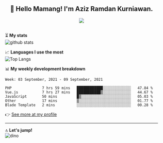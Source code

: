 <h2 align="center">👋 Hello Mamang! I'm Aziz Ramdan Kurniawan.</h2>  
<p align="center">
  <img src="https://komarev.com/ghpvc/?username=azizramdan"> <br><br>
</p>
    
⏳ **My stats**  
![github stats](https://github-readme-stats.vercel.app/api?username=azizramdan&show_icons=true&count_private=true&title_color=000&hide_border=true&hide_title=true)  

📈 **Languages I use the most**  
![Top Langs](https://github-readme-stats.vercel.app/api/top-langs/?username=azizramdan&layout=compact&langs_count=6&hide=tsql&hide_border=true&hide_title=true&exclude_repo=Futsal-Go,Futsal-Go-Admin,Sistem-Informasi-Sensus-Harian-Rawat-Inap)  

📊 **My weekly development breakdown**
<!--START_SECTION:waka-->
```text
Week: 03 September, 2021 - 09 September, 2021

PHP              7 hrs 59 mins   ████████████░░░░░░░░░░░░░   47.84 % 
Vue.js           7 hrs 27 mins   ███████████▒░░░░░░░░░░░░░   44.67 % 
JavaScript       50 mins         █▒░░░░░░░░░░░░░░░░░░░░░░░   05.03 % 
Other            17 mins         ▒░░░░░░░░░░░░░░░░░░░░░░░░   01.77 % 
Blade Template   2 mins          ░░░░░░░░░░░░░░░░░░░░░░░░░   00.28 % 
```
<!--END_SECTION:waka-->
👉 [See more at my profile](https://wakatime.com/@azizramdan)
***
🔝 **Let's jump!**  
![dino](https://raw.githubusercontent.com/azizramdan/azizramdan/master/dino.gif)  
